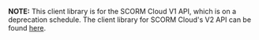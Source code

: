 **NOTE:**  This client library is for the SCORM Cloud V1 API, which is on a deprecation schedule.  The client library for SCORM Cloud's V2 API can be found [here](https://github.com/RusticiSoftware/scormcloud-api-v2-client-python).
